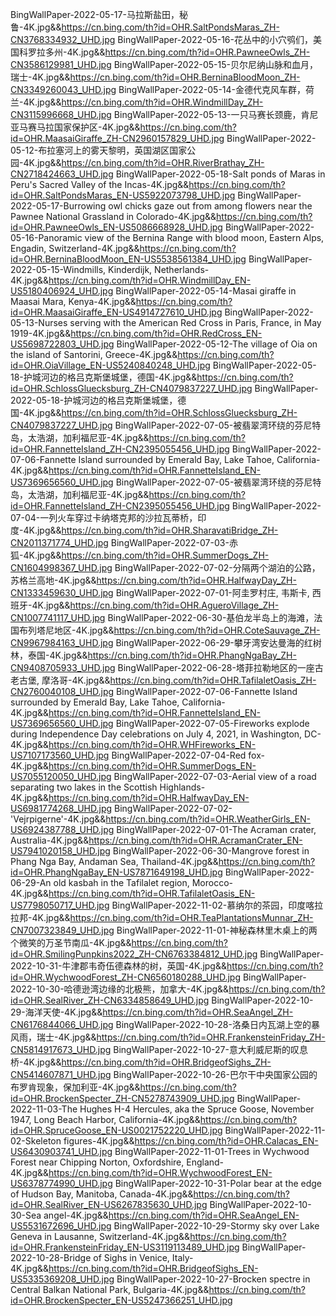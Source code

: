 
BingWallPaper-2022-05-17-马拉斯盐田，秘鲁-4K.jpg&&https://cn.bing.com/th?id=OHR.SaltPondsMaras_ZH-CN3768334932_UHD.jpg
BingWallPaper-2022-05-16-花丛中的小穴鸮们，美国科罗拉多州-4K.jpg&&https://cn.bing.com/th?id=OHR.PawneeOwls_ZH-CN3586129981_UHD.jpg
BingWallPaper-2022-05-15-贝尔尼纳山脉和血月，瑞士-4K.jpg&&https://cn.bing.com/th?id=OHR.BerninaBloodMoon_ZH-CN3349260043_UHD.jpg
BingWallPaper-2022-05-14-金德代克风车群，荷兰-4K.jpg&&https://cn.bing.com/th?id=OHR.WindmillDay_ZH-CN3115996668_UHD.jpg
BingWallPaper-2022-05-13-一只马赛长颈鹿，肯尼亚马赛马拉国家保护区-4K.jpg&&https://cn.bing.com/th?id=OHR.MaasaiGiraffe_ZH-CN2960157829_UHD.jpg
BingWallPaper-2022-05-12-布拉塞河上的雾天黎明，英国湖区国家公园-4K.jpg&&https://cn.bing.com/th?id=OHR.RiverBrathay_ZH-CN2718424663_UHD.jpg
BingWallPaper-2022-05-18-Salt ponds of Maras in Peru's Sacred Valley of the Incas-4K.jpg&&https://cn.bing.com/th?id=OHR.SaltPondsMaras_EN-US5922073798_UHD.jpg
BingWallPaper-2022-05-17-Burrowing owl chicks gaze out from among flowers near the Pawnee National Grassland in Colorado-4K.jpg&&https://cn.bing.com/th?id=OHR.PawneeOwls_EN-US5086668928_UHD.jpg
BingWallPaper-2022-05-16-Panoramic view of the Bernina Range with blood moon, Eastern Alps, Engadin, Switzerland-4K.jpg&&https://cn.bing.com/th?id=OHR.BerninaBloodMoon_EN-US5538561384_UHD.jpg
BingWallPaper-2022-05-15-Windmills, Kinderdijk, Netherlands-4K.jpg&&https://cn.bing.com/th?id=OHR.WindmillDay_EN-US5180406924_UHD.jpg
BingWallPaper-2022-05-14-Masai giraffe in Maasai Mara, Kenya-4K.jpg&&https://cn.bing.com/th?id=OHR.MaasaiGiraffe_EN-US4914727610_UHD.jpg
BingWallPaper-2022-05-13-Nurses serving with the American Red Cross in Paris, France, in May 1919-4K.jpg&&https://cn.bing.com/th?id=OHR.RedCross_EN-US5698722803_UHD.jpg
BingWallPaper-2022-05-12-The village of Oia on the island of Santorini, Greece-4K.jpg&&https://cn.bing.com/th?id=OHR.OiaVillage_EN-US5240840248_UHD.jpg
BingWallPaper-2022-05-18-护城河边的格吕克斯堡城堡，德国-4K.jpg&&https://cn.bing.com/th?id=OHR.SchlossGluecksburg_ZH-CN4079837227_UHD.jpg
BingWallPaper-2022-05-18-护城河边的格吕克斯堡城堡，德国-4K.jpg&&https://cn.bing.com/th?id=OHR.SchlossGluecksburg_ZH-CN4079837227_UHD.jpg
BingWallPaper-2022-07-05-被翡翠湾环绕的芬尼特岛，太浩湖，加利福尼亚-4K.jpg&&https://cn.bing.com/th?id=OHR.FannetteIsland_ZH-CN2395055456_UHD.jpg
BingWallPaper-2022-07-06-Fannette Island surrounded by Emerald Bay, Lake Tahoe, California-4K.jpg&&https://cn.bing.com/th?id=OHR.FannetteIsland_EN-US7369656560_UHD.jpg
BingWallPaper-2022-07-05-被翡翠湾环绕的芬尼特岛，太浩湖，加利福尼亚-4K.jpg&&https://cn.bing.com/th?id=OHR.FannetteIsland_ZH-CN2395055456_UHD.jpg
BingWallPaper-2022-07-04-一列火车穿过卡纳塔克邦的沙拉瓦蒂桥，印度-4K.jpg&&https://cn.bing.com/th?id=OHR.SharavatiBridge_ZH-CN2011371774_UHD.jpg
BingWallPaper-2022-07-03-赤狐-4K.jpg&&https://cn.bing.com/th?id=OHR.SummerDogs_ZH-CN1604998367_UHD.jpg
BingWallPaper-2022-07-02-分隔两个湖泊的公路，苏格兰高地-4K.jpg&&https://cn.bing.com/th?id=OHR.HalfwayDay_ZH-CN1333459630_UHD.jpg
BingWallPaper-2022-07-01-阿圭罗村庄, 韦斯卡, 西班牙-4K.jpg&&https://cn.bing.com/th?id=OHR.AgueroVillage_ZH-CN1007741117_UHD.jpg
BingWallPaper-2022-06-30-基伯龙半岛上的海滩，法国布列塔尼地区-4K.jpg&&https://cn.bing.com/th?id=OHR.CoteSauvage_ZH-CN9967984163_UHD.jpg
BingWallPaper-2022-06-29-攀牙湾安达曼海的红树林，泰国-4K.jpg&&https://cn.bing.com/th?id=OHR.PhangNgaBay_ZH-CN9408705933_UHD.jpg
BingWallPaper-2022-06-28-塔菲拉勒地区的一座古老古堡, 摩洛哥-4K.jpg&&https://cn.bing.com/th?id=OHR.TafilaletOasis_ZH-CN2760040108_UHD.jpg
BingWallPaper-2022-07-06-Fannette Island surrounded by Emerald Bay, Lake Tahoe, California-4K.jpg&&https://cn.bing.com/th?id=OHR.FannetteIsland_EN-US7369656560_UHD.jpg
BingWallPaper-2022-07-05-Fireworks explode during Independence Day celebrations on July 4, 2021, in Washington, DC-4K.jpg&&https://cn.bing.com/th?id=OHR.WHFireworks_EN-US7107173560_UHD.jpg
BingWallPaper-2022-07-04-Red fox-4K.jpg&&https://cn.bing.com/th?id=OHR.SummerDogs_EN-US7055120050_UHD.jpg
BingWallPaper-2022-07-03-Aerial view of a road separating two lakes in the Scottish Highlands-4K.jpg&&https://cn.bing.com/th?id=OHR.HalfwayDay_EN-US6981774268_UHD.jpg
BingWallPaper-2022-07-02-'Vejrpigerne'-4K.jpg&&https://cn.bing.com/th?id=OHR.WeatherGirls_EN-US6924387788_UHD.jpg
BingWallPaper-2022-07-01-The Acraman crater, Australia-4K.jpg&&https://cn.bing.com/th?id=OHR.AcramanCrater_EN-US7941020158_UHD.jpg
BingWallPaper-2022-06-30-Mangrove forest in Phang Nga Bay, Andaman Sea, Thailand-4K.jpg&&https://cn.bing.com/th?id=OHR.PhangNgaBay_EN-US7871649198_UHD.jpg
BingWallPaper-2022-06-29-An old kasbah in the Tafilalet region, Morocco-4K.jpg&&https://cn.bing.com/th?id=OHR.TafilaletOasis_EN-US7798050717_UHD.jpg
BingWallPaper-2022-11-02-慕纳尔的茶园，印度喀拉拉邦-4K.jpg&&https://cn.bing.com/th?id=OHR.TeaPlantationsMunnar_ZH-CN7007323849_UHD.jpg
BingWallPaper-2022-11-01-神秘森林里木桌上的两个微笑的万圣节南瓜-4K.jpg&&https://cn.bing.com/th?id=OHR.SmilingPunpkins2022_ZH-CN6763384812_UHD.jpg
BingWallPaper-2022-10-31-牛津郡韦奇伍德森林的树，英国-4K.jpg&&https://cn.bing.com/th?id=OHR.WychwoodForest_ZH-CN6560180288_UHD.jpg
BingWallPaper-2022-10-30-哈德逊湾边缘的北极熊，加拿大-4K.jpg&&https://cn.bing.com/th?id=OHR.SealRiver_ZH-CN6334858649_UHD.jpg
BingWallPaper-2022-10-29-海洋天使-4K.jpg&&https://cn.bing.com/th?id=OHR.SeaAngel_ZH-CN6176844066_UHD.jpg
BingWallPaper-2022-10-28-洛桑日内瓦湖上空的暴风雨，瑞士-4K.jpg&&https://cn.bing.com/th?id=OHR.FrankensteinFriday_ZH-CN5814917673_UHD.jpg
BingWallPaper-2022-10-27-意大利威尼斯的叹息桥-4K.jpg&&https://cn.bing.com/th?id=OHR.BridgeofSighs_ZH-CN5414607871_UHD.jpg
BingWallPaper-2022-10-26-巴尔干中央国家公园的布罗肯现象，保加利亚-4K.jpg&&https://cn.bing.com/th?id=OHR.BrockenSpecter_ZH-CN5278743909_UHD.jpg
BingWallPaper-2022-11-03-The Hughes H-4 Hercules, aka the Spruce Goose, November 1947, Long Beach Harbor, California-4K.jpg&&https://cn.bing.com/th?id=OHR.SpruceGoose_EN-US0021752220_UHD.jpg
BingWallPaper-2022-11-02-Skeleton figures-4K.jpg&&https://cn.bing.com/th?id=OHR.Calacas_EN-US6430903741_UHD.jpg
BingWallPaper-2022-11-01-Trees in Wychwood Forest near Chipping Norton, Oxfordshire, England-4K.jpg&&https://cn.bing.com/th?id=OHR.WychwoodForest_EN-US6378774990_UHD.jpg
BingWallPaper-2022-10-31-Polar bear at the edge of Hudson Bay, Manitoba, Canada-4K.jpg&&https://cn.bing.com/th?id=OHR.SealRiver_EN-US6267835630_UHD.jpg
BingWallPaper-2022-10-30-Sea angel-4K.jpg&&https://cn.bing.com/th?id=OHR.SeaAngel_EN-US5531672696_UHD.jpg
BingWallPaper-2022-10-29-Stormy sky over Lake Geneva in Lausanne, Switzerland-4K.jpg&&https://cn.bing.com/th?id=OHR.FrankensteinFriday_EN-US3119113489_UHD.jpg
BingWallPaper-2022-10-28-Bridge of Sighs in Venice, Italy-4K.jpg&&https://cn.bing.com/th?id=OHR.BridgeofSighs_EN-US5335369208_UHD.jpg
BingWallPaper-2022-10-27-Brocken spectre in Central Balkan National Park, Bulgaria-4K.jpg&&https://cn.bing.com/th?id=OHR.BrockenSpecter_EN-US5247366251_UHD.jpg